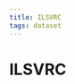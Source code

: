 ```yaml
---
title: ILSVRC
tags: dataset 
---
```


# ILSVRC






























































